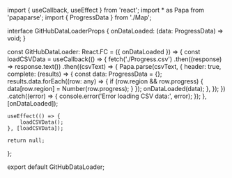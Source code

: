 import { useCallback, useEffect } from 'react';
import * as Papa from 'papaparse';
import { ProgressData } from './Map';

interface GitHubDataLoaderProps {
    onDataLoaded: (data: ProgressData) => void;
}

const GitHubDataLoader: React.FC<GitHubDataLoaderProps> = ({ onDataLoaded }) => {
    const loadCSVData = useCallback(() => {
        fetch('./Progress.csv')
            .then((response) => response.text())
            .then((csvText) => {
                Papa.parse(csvText, {
                    header: true,
                    complete: (results) => {
                        const data: ProgressData = {};
                        results.data.forEach((row: any) => {
                            if (row.region && row.progress) {
                                data[row.region] = Number(row.progress);
                            }
                        });
                        onDataLoaded(data);
                    },
                });
            })
            .catch((error) => {
                console.error('Error loading CSV data:', error);
            });
    }, [onDataLoaded]);

    useEffect(() => {
        loadCSVData();
    }, [loadCSVData]);

    return null;
};

export default GitHubDataLoader;

